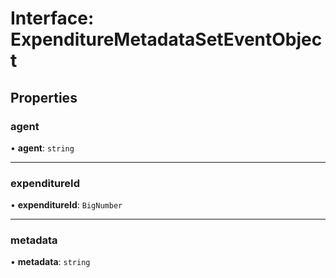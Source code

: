 # Interface: ExpenditureMetadataSetEventObject

## Properties

### agent

• **agent**: `string`

___

### expenditureId

• **expenditureId**: `BigNumber`

___

### metadata

• **metadata**: `string`

